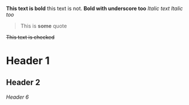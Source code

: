 **This text is bold** this text is not. __Bold with underscore too__   *Italic text*  _Italic too_

>This is **some** quote

~~This text is checked~~

# Header 1
## Header 2

###### Header 6
